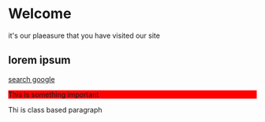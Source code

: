 # Welcome

it's our plaeasure that you have visited our site
## lorem ipsum

[search google](https://google.com)

<div style="background: red;"> This is something important</div>

<p class="my-paragraph">Thi is class based paragraph </p>